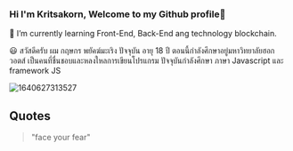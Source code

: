 ### Hi I'm Kritsakorn, Welcome to my Github profile👋

👋 I’m currently learning Front-End, Back-End ang technology blockchain.

😃 สวัสดีครับ ผม กฤษกร  พยัคฆ์มะเริง ปัจจุบัน อายุ 18 ปี ตอนนี้กำลังศึกษาอยู่มหาวิทยาลัยฮอกวอตส์ เป็นคนที่ชื่นชอบและหลงใหลการเขียนโปรแกรม ปัจจุบันกำลังศึกษา ภาษา Javascript และ framework JS

![1640627313527](https://user-images.githubusercontent.com/78206137/160371512-b1d049f0-3f53-40e6-829d-56f6bab62891.jpg)

<!--
**kritsakorn-Dev/kritsakorn-dev** is a ✨ _special_ ✨ repository because its `README.md` (this file) appears on your GitHub profile.

Here are some ideas to get you started:

- 🔭 I’m currently working on ...
- 🌱 I’m currently learning ...
- 👯 I’m looking to collaborate on ...
- 🤔 I’m looking for help with ...
- 💬 Ask me about ...
- 📫 How to reach me: ...
- 😄 Pronouns: ...
- ⚡ Fun fact: ...
-->
## Quotes
> "face your fear"

